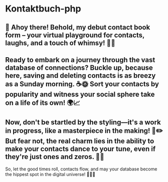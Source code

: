 # Kontaktbuch-php
## 📕 Ahoy there! Behold, my debut contact book form – your virtual playground for contacts, laughs, and a touch of whimsy! 🎉✨

## Ready to embark on a journey through the vast database of connections? Buckle up, because here, saving and deleting contacts is as breezy as a Sunday morning. ☕🌞 Sort your contacts by popularity and witness your social sphere take on a life of its own! 🌍📈

## Now, don't be startled by the styling—it's a work in progress, like a masterpiece in the making! 🎨✏️ But fear not, the real charm lies in the ability to make your contacts dance to your tune, even if they're just ones and zeros. 💃🕺

So, let the good times roll, contacts flow, and may your database become the hippest spot in the digital universe! 🚀📞😂

